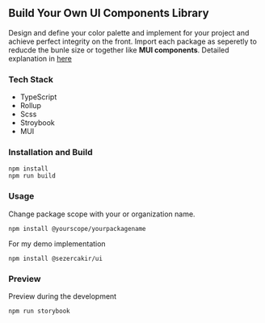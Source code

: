 ## Build Your Own UI Components Library 
Design and define your color palette and implement for your project and achieve perfect integrity on the front. Import each package as seperetly to reducde the bunle size or together like **MUI components**.
Detailed explanation in [here]()
### Tech Stack
- TypeScript
- Rollup
- Scss
- Stroybook
- MUI 

### Installation and Build
```
npm install
npm run build
```
### Usage 
Change package scope with your or organization name.
```
npm install @yourscope/yourpackagename
```
For my demo implementation 
```
npm install @sezercakir/ui
```
### Preview 
Preview during the development
```
npm run storybook
```
